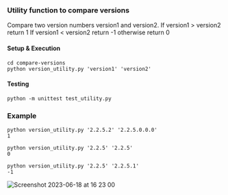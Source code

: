 ###  Utility function to compare versions

Compare two version numbers version1 and version2.
If version1 > version2 return 1
If version1 < version2 return -1
otherwise return 0

#### Setup & Execution
``` 
cd compare-versions
python version_utility.py 'version1' 'version2'
```

#### Testing

``` python -m unittest test_utility.py ```

### Example

```
python version_utility.py '2.2.5.2' '2.2.5.0.0.0' 
1

python version_utility.py '2.2.5' '2.2.5' 
0

python version_utility.py '2.2.5' '2.2.5.1' 
-1
```
![Screenshot 2023-06-18 at 16 23 00](https://github.com/manasashanubhogue/sojern-home-assignment/assets/6822599/011b7589-bfbe-432b-a014-6a99c1be37cb)
